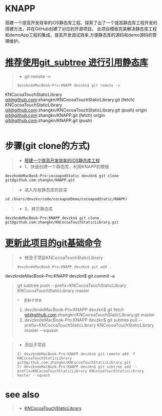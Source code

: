 # KNAPP
搭建一个提高开发效率的iOS静态库工程。探索了出了一个提高静态库工程开发的搭建方法，并在GitHub创建了对应的开源项目。  此项目模板完美解决静态库工程和demoApp工程的集成，提高开发调试效率,方便静态库的源码和demo源码的管理维护。



# [推荐使用git_subtree 进行引用静态库](https://kunnan.github.io/2018/04/25/git_subtree/)

>* git remote -v
>```
>devzkndeMacBook-Pro:KNAPP devzkn$ git remote -v
KNCocoaTouchStaticLibrary	git@github.com:zhangkn/KNCocoaTouchStaticLibrary.git (fetch)
KNCocoaTouchStaticLibrary	git@github.com:zhangkn/KNCocoaTouchStaticLibrary.git (push)
origin	git@github.com:zhangkn/KNAPP.git (fetch)
origin	git@github.com:zhangkn/KNAPP.git (push)
>```


# 步骤(git clone的方式)
>* [搭建一个提高开发效率的iOS静态库工程](https://blog.csdn.net/z929118967/article/details/73872024)
>* 1、快速创建一个静态库，利用KNAPP的模板
```
devzkndeMacBook-Pro:cocoapodStatic devzkn$ git clone git@github.com:zhangkn/KNAPP.git
```
>* 进入存放静态库的目录
```
cd /Users/devzkn/code/cocoapodDemo/cocoapodStatic/KNAPP/
```
>* 3、拷贝静态库
```
devzkndeMacBook-Pro:KNAPP devzkn$ git clone git@github.com:zhangkn/KNCocoaTouchStaticLibrary.git
```


# [更新此项目的git基础命令](https://kunnan.github.io/2018/04/25/git_subtree/)

>* 修改子项目KNCocoaTouchStaticLibrary
>```
>devzkndeMacBook-Pro:KNAPP devzkn$ git add .
devzkndeMacBook-Pro:KNAPP devzkn$ git commit -a
>git subtree push --prefix=KNCocoaTouchStaticLibrary KNCocoaTouchStaticLibrary master 
>```
>*  更新子项目
>```
>1) devzkndeMacBook-Pro:KNAPP devzkn$ git fetch git@github.com:zhangkn/KNCocoaTouchStaticLibrary.git master
>2) devzkndeMacBook-Pro:KNAPP devzkn$ git subtree pull --prefix=KNCocoaTouchStaticLibrary KNCocoaTouchStaticLibrary master --squash
>```

>* 添加子项目
>```
>1) devzkndeMacBook-Pro:KNAPP devzkn$ git remote add -f  KNCocoaTouchStaticLibrary git@github.com:zhangkn/KNCocoaTouchStaticLibrary.git
>2) devzkndeMacBook-Pro:KNAPP devzkn$ git subtree add --prefix=KNCocoaTouchStaticLibrary KNCocoaTouchStaticLibrary master --squash
>```

# see also
>* [KNCocoaTouchStaticLibrary](https://github.com/zhangkn/KNCocoaTouchStaticLibrary)





